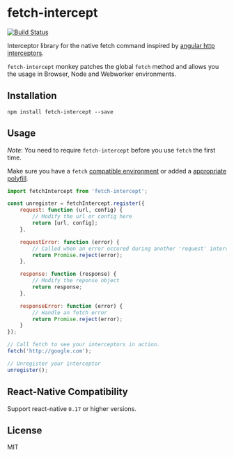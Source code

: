 # fetch-intercept

[![Build Status](https://travis-ci.org/werk85/fetch-intercept.svg?branch=master)](https://travis-ci.org/werk85/fetch-intercept)

Interceptor library for the native fetch command inspired by [angular http interceptors](https://docs.angularjs.org/api/ng/service/$http).

`fetch-intercept` monkey patches the global `fetch` method and allows you the usage in Browser, Node and Webworker environments.

## Installation

```
npm install fetch-intercept --save
```

## Usage

_Note_: You need to require `fetch-intercept` before you use `fetch` the first time.

Make sure you have a `fetch` [compatible environment](http://caniuse.com/#search=fetch) or added a [appropriate polyfill](https://github.com/github/fetch).

```js
import fetchIntercept from 'fetch-intercept';

const unregister = fetchIntercept.register({
    request: function (url, config) {
        // Modify the url or config here
        return [url, config];
    },

    requestError: function (error) {
        // Called when an error occured during another 'request' interceptor call
        return Promise.reject(error);
    },

    response: function (response) {
        // Modify the reponse object
        return response;
    },

    responseError: function (error) {
        // Handle an fetch error
        return Promise.reject(error);
    }
});

// Call fetch to see your interceptors in action.
fetch('http://google.com');

// Unregister your interceptor
unregister();
```

## React-Native Compatibility
Support react-native `0.17` or higher versions.

## License
MIT